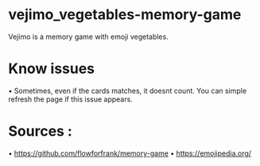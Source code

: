 # vejimo_vegetables-memory-game
Vejimo is a memory game with emoji vegetables.

# Know issues
• Sometimes, even if the cards matches, it doesnt count. You can simple refresh the page if this issue appears.


# Sources :
• https://github.com/flowforfrank/memory-game
• https://emojipedia.org/
